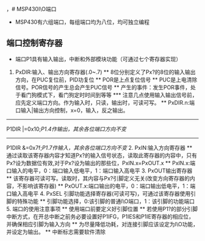 ，# MSP430I\O端口
* MSP430有六组端口，每组端口均为八位，均可独立编程
## 端口控制寄存器
* 端口P1具有输入输出，中断和外部模块功能（可通过七个寄存器实现）
1. PxDIR:输入、输出方向寄存器(.0~.7)
 ** 8位分别定义了Px?的8位的输入输出方向，在PUC复位前，PID功复位
 ** POR是上点复位信号
 ** PUC是上电清除信号。POR信号的产生总会产生PUC信号
 ** 产生的事件：发生POR事件，处于看门狗模式下，看门狗定时时间到等等
 *** 注意几点使用输入输出信号前，应先定义端口方向。作为输入时，只读，输出时，可读可写。
 ** PxDIR.n:端口输入|输出方向控制，x=0，输入，反之输出。
 *** 
 P1DIR |=0x10;*P1.4作输出，其余各位端口方向不变*
 ***
 P1DIR &=0x7f;*P1.7作输入，其余各位端口方向不变*
2. PxIN:输入方向寄存器
 ** 通过读取该寄存器内容才知道Px?的输入信号状态，读取此寄存器的内容中，只有Px?设为数据位有效,对于Px?设为输出的那些位，PxIN.x=PxOUT.x
 ** PxIN.x:端口输入的电平，0：端口输入低电平，1：端口输入高电平
3. PxOUT输出寄存器
** 该寄存器可读可写。读取时，其内容与Px?引脚定义无关(改变方向寄存器的内容，不影响该寄存器)
** PxOUT.x:端口输出的电平，0：端口输出低电平，1：端口输入高电平
4. PxSEL 引脚功能选择寄存器(可读可写)，可通过该寄存器使用引脚的特殊功能 
** 引脚功能选择，0:该引脚的普通I\O端口，1：该引脚的功能端口
5. 端口的使用注意事项
** 使用端口前要定义好引脚位置
** 若使用P1?的部分引脚中断方式，在开总中断之前务必要设置好P1IFG，P1IES和P1IE寄存器的相应位，并确保相应引脚为输入方向
** 为尽量降低功耗，对连接引脚应该设定为I\O功能，并设定为输出。
** 中断标志需要软件清除
